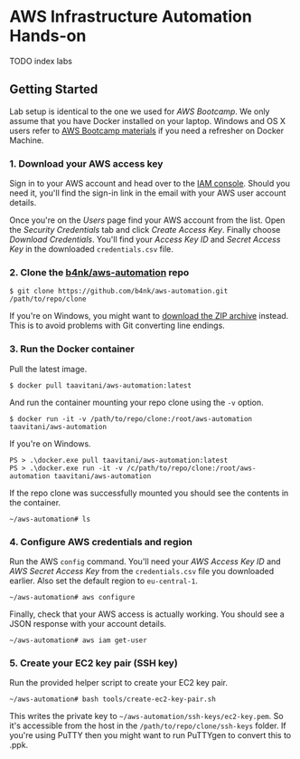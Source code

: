 # AWS Infrastructure Automation Hands-on

TODO index labs

## Getting Started

Lab setup is identical to the one we used for *AWS Bootcamp*. We only assume that you have Docker installed on your laptop. Windows and OS X users refer to [AWS Bootcamp materials](https://github.com/b4nk/aws-bootcamp) if you need a refresher on Docker Machine.

### 1. Download your AWS access key

Sign in to your AWS account and head over to the [IAM console](https://console.aws.amazon.com/iam/home#users). Should you need it, you'll find the sign-in link in the email with your AWS user account details.

Once you're on the *Users* page find your AWS account from the list. Open the *Security Credentials* tab and click *Create Access Key*. Finally choose *Download Credentials*. You'll find your *Access Key ID* and *Secret Access Key* in the downloaded `credentials.csv` file.

### 2. Clone the [b4nk/aws-automation](https://github.com/b4nk/aws-automation.git) repo

    $ git clone https://github.com/b4nk/aws-automation.git /path/to/repo/clone

If you're on Windows, you might want to [download the ZIP archive]( https://github.com/b4nk/aws-automation/archive/master.zip) instead. This is to avoid problems with Git converting line endings.

### 3. Run the Docker container

Pull the latest image.

    $ docker pull taavitani/aws-automation:latest

And run the container mounting your repo clone using the `-v` option.

    $ docker run -it -v /path/to/repo/clone:/root/aws-automation taavitani/aws-automation

If you're on Windows.

    PS > .\docker.exe pull taavitani/aws-automation:latest
    PS > .\docker.exe run -it -v /c/path/to/repo/clone:/root/aws-automation taavitani/aws-automation

If the repo clone was successfully mounted you should see the contents in the container.

    ~/aws-automation# ls

### 4. Configure AWS credentials and region

Run the AWS `config` command. You'll need your *AWS Access Key ID* and *AWS Secret Access Key* from the `credentials.csv` file you downloaded earlier. Also set the default region to `eu-central-1`.

    ~/aws-automation# aws configure

Finally, check that your AWS access is actually working. You should see a JSON response with your account details.

    ~/aws-automation# aws iam get-user

### 5. Create your EC2 key pair (SSH key)

Run the provided helper script to create your EC2 key pair.

    ~/aws-automation# bash tools/create-ec2-key-pair.sh

This writes the private key to `~/aws-automation/ssh-keys/ec2-key.pem`. So it's accessible from the host in the `/path/to/repo/clone/ssh-keys` folder. If you're using PuTTY then you might want to run PuTTYgen to convert this to .ppk.
